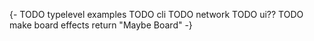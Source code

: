 {-
TODO typelevel examples
TODO cli
TODO network
TODO ui??
TODO make board effects return "Maybe Board"
-}
